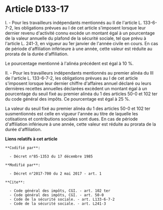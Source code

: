 # Article D133-17

I. - Pour les travailleurs indépendants mentionnés au II de l'article L. 133-6-7-2, les obligations prévues au I de cet
article s'imposent lorsque leur dernier revenu d'activité connu excède un montant égal à un pourcentage de la valeur annuelle
du plafond de la sécurité sociale, tel que prévu à l'article L. 241-3, en vigueur au 1er janvier de l'année civile en cours.
En cas de période d'affiliation inférieure à une année, cette valeur est réduite au prorata de la durée d'affiliation.

Le pourcentage mentionné à l'alinéa précédent est égal à 10 %.

II. - Pour les travailleurs indépendants mentionnés au premier alinéa du III de l'article L. 133-6-7-2, les obligations
prévues au I de cet article s'imposent lorsque leur dernier chiffre d'affaires annuel déclaré ou leurs dernières recettes
annuelles déclarées excèdent un montant égal à un pourcentage du seuil fixé au premier alinéa du 1 des articles 50-0 et 102
ter du code général des impôts. Ce pourcentage est égal à 25 %.

La valeur du seuil fixé au premier alinéa du 1 des articles 50-0 et 102 ter susmentionnés est celle en vigueur l'année au
titre de laquelle les cotisations et contributions sociales sont dues. En cas de période d'affiliation inférieure à une
année, cette valeur est réduite au prorata de la durée d'affiliation.

**Liens relatifs à cet article**

	**Codifié par**:

	  - Décret n°85-1353 du 17 décembre 1985

	**Modifié par**:

	  - Décret n°2017-700 du 2 mai 2017 - art. 1

	**Cite**:

	  - Code général des impôts, CGI. - art. 102 ter
	  - Code général des impôts, CGI. - art. 50-0
	  - Code de la sécurité sociale. - art. L133-6-7-2
	  - Code de la sécurité sociale. - art. L241-3
